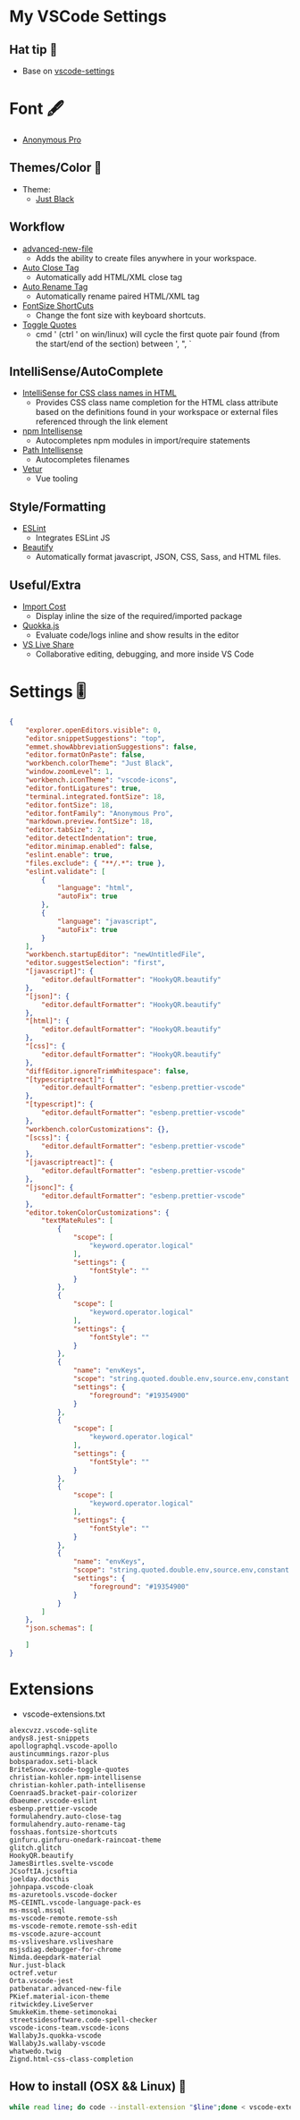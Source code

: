 # My VSCode Settings 

## Hat tip 🎩

* Base on [vscode-settings](https://github.com/w3cj/vscode-settings)

# Font 🖋

* [Anonymous Pro](https://www.marksimonson.com/fonts/view/anonymous-pro)

## Themes/Color 🎨

* Theme:
  * [Just Black](https://marketplace.visualstudio.com/items?itemName=nur.just-black)

## Workflow 

* [advanced-new-file](https://marketplace.visualstudio.com/items?itemName=patbenatar.advanced-new-file)
  * Adds the ability to create files anywhere in your workspace.
* [Auto Close Tag](https://marketplace.visualstudio.com/items?itemName=formulahendry.auto-close-tag)
  * Automatically add HTML/XML close tag
* [Auto Rename Tag](https://marketplace.visualstudio.com/items?itemName=formulahendry.auto-rename-tag)
  * Automatically rename paired HTML/XML tag
* [FontSize ShortCuts](https://marketplace.visualstudio.com/items?itemName=fosshaas.fontsize-shortcuts)
  * Change the font size with keyboard shortcuts.
* [Toggle Quotes](https://marketplace.visualstudio.com/items?itemName=BriteSnow.vscode-toggle-quotes)
  * cmd ' (ctrl ' on win/linux) will cycle the first quote pair found (from the start/end of the section) between ', ", `

## IntelliSense/AutoComplete

* [IntelliSense for CSS class names in HTML](https://marketplace.visualstudio.com/items?itemName=Zignd.html-css-class-completion)
  * Provides CSS class name completion for the HTML class attribute based on the definitions found in your workspace or external files referenced through the link element
* [npm Intellisense](https://marketplace.visualstudio.com/items?itemName=christian-kohler.npm-intellisense)
  * Autocompletes npm modules in import/require statements
* [Path Intellisense](https://marketplace.visualstudio.com/items?itemName=christian-kohler.path-intellisense)
  * Autocompletes filenames
* [Vetur](https://marketplace.visualstudio.com/items?itemName=octref.vetur)
  * Vue tooling

## Style/Formatting

* [ESLint](https://marketplace.visualstudio.com/items?itemName=dbaeumer.vscode-eslint)
  * Integrates ESLint JS
* [Beautify](https://marketplace.visualstudio.com/items?itemName=hookyqr.beautify)
  * Automatically format javascript, JSON, CSS, Sass, and HTML files.

## Useful/Extra

* [Import Cost](https://marketplace.visualstudio.com/items?itemName=wix.vscode-import-cost)
  * Display inline the size of the required/imported package
* [Quokka.js](https://marketplace.visualstudio.com/items?itemName=WallabyJs.quokka-vscode)
  * Evaluate code/logs inline and show results in the editor
* [VS Live Share](https://marketplace.visualstudio.com/items?itemName=MS-vsliveshare.vsliveshare)
  * Collaborative editing, debugging, and more inside VS Code

# Settings 🎚

```json
{
    "explorer.openEditors.visible": 0,
    "editor.snippetSuggestions": "top",
    "emmet.showAbbreviationSuggestions": false,
    "editor.formatOnPaste": false,
    "workbench.colorTheme": "Just Black",
    "window.zoomLevel": 1,
    "workbench.iconTheme": "vscode-icons",
    "editor.fontLigatures": true,
    "terminal.integrated.fontSize": 18,
    "editor.fontSize": 18,
    "editor.fontFamily": "Anonymous Pro",
    "markdown.preview.fontSize": 18,
    "editor.tabSize": 2,
    "editor.detectIndentation": true,
    "editor.minimap.enabled": false,
    "eslint.enable": true,
    "files.exclude": { "**/.*": true },
    "eslint.validate": [
        {
            "language": "html",
            "autoFix": true
        },
        {
            "language": "javascript",
            "autoFix": true
        }
    ],
    "workbench.startupEditor": "newUntitledFile",
    "editor.suggestSelection": "first",
    "[javascript]": {
        "editor.defaultFormatter": "HookyQR.beautify"
    },
    "[json]": {
        "editor.defaultFormatter": "HookyQR.beautify"
    },
    "[html]": {
        "editor.defaultFormatter": "HookyQR.beautify"
    },
    "[css]": {
        "editor.defaultFormatter": "HookyQR.beautify"
    },
    "diffEditor.ignoreTrimWhitespace": false,
    "[typescriptreact]": {
        "editor.defaultFormatter": "esbenp.prettier-vscode"
    },
    "[typescript]": {
        "editor.defaultFormatter": "esbenp.prettier-vscode"
    },
    "workbench.colorCustomizations": {},
    "[scss]": {
        "editor.defaultFormatter": "esbenp.prettier-vscode"
    },
    "[javascriptreact]": {
        "editor.defaultFormatter": "esbenp.prettier-vscode"
    },
    "[jsonc]": {
        "editor.defaultFormatter": "esbenp.prettier-vscode"
    },
    "editor.tokenColorCustomizations": {
        "textMateRules": [
            {
                "scope": [
                    "keyword.operator.logical"
                ],
                "settings": {
                    "fontStyle": ""
                }
            },
            {
                "scope": [
                    "keyword.operator.logical"
                ],
                "settings": {
                    "fontStyle": ""
                }
            },
            {
                "name": "envKeys",
                "scope": "string.quoted.double.env,source.env,constant.numeric.env",
                "settings": {
                    "foreground": "#19354900"
                }
            },
            {
                "scope": [
                    "keyword.operator.logical"
                ],
                "settings": {
                    "fontStyle": ""
                }
            },
            {
                "scope": [
                    "keyword.operator.logical"
                ],
                "settings": {
                    "fontStyle": ""
                }
            },
            {
                "name": "envKeys",
                "scope": "string.quoted.double.env,source.env,constant.numeric.env",
                "settings": {
                    "foreground": "#19354900"
                }
            }
        ]
    },
    "json.schemas": [
    
    ]
}
```

# Extensions 

* vscode-extensions.txt

```
alexcvzz.vscode-sqlite
andys8.jest-snippets
apollographql.vscode-apollo
austincummings.razor-plus
bobsparadox.seti-black
BriteSnow.vscode-toggle-quotes
christian-kohler.npm-intellisense
christian-kohler.path-intellisense
CoenraadS.bracket-pair-colorizer
dbaeumer.vscode-eslint
esbenp.prettier-vscode
formulahendry.auto-close-tag
formulahendry.auto-rename-tag
fosshaas.fontsize-shortcuts
ginfuru.ginfuru-onedark-raincoat-theme
glitch.glitch
HookyQR.beautify
JamesBirtles.svelte-vscode
JCsoftIA.jcsoftia
joelday.docthis
johnpapa.vscode-cloak
ms-azuretools.vscode-docker
MS-CEINTL.vscode-language-pack-es
ms-mssql.mssql
ms-vscode-remote.remote-ssh
ms-vscode-remote.remote-ssh-edit
ms-vscode.azure-account
ms-vsliveshare.vsliveshare
msjsdiag.debugger-for-chrome
Nimda.deepdark-material
Nur.just-black
octref.vetur
Orta.vscode-jest
patbenatar.advanced-new-file
PKief.material-icon-theme
ritwickdey.LiveServer
SmukkeKim.theme-setimonokai
streetsidesoftware.code-spell-checker
vscode-icons-team.vscode-icons
WallabyJs.quokka-vscode
WallabyJs.wallaby-vscode
whatwedo.twig
Zignd.html-css-class-completion
```

## How to install (OSX && Linux) 🔧

```bash
while read line; do code --install-extension "$line";done < vscode-extensions.txt
```
